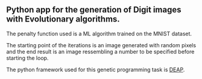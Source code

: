 ## Python app for the generation of Digit images with Evolutionary algorithms.
The penalty function used is a ML algorithm trained on the MNIST dataset. 

The starting point of the iterations is an image generated with random pixels and the end result is an image ressembling a number to be specified before starting the loop.

The python framework used for this genetic programming task is [DEAP](https://deap.readthedocs.io/en/master/).